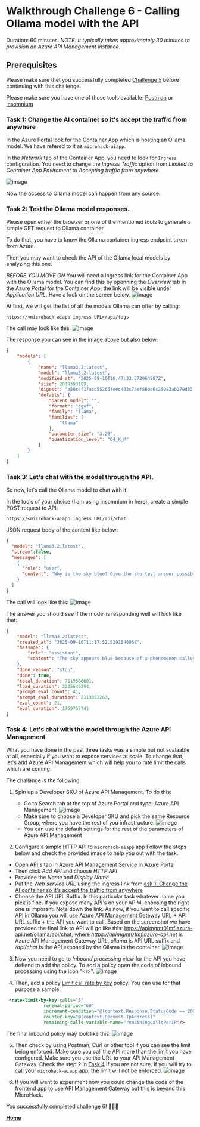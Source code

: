 # Walkthrough Challenge 6 - Calling Ollama model with the API

Duration: 60 minutes.
*NOTE: It typically takes approximately 30 minutes to provision an Azure API Management instance.*

## Prerequisites

Please make sure thet you successfully completed [Challenge 5](../challenge-5/solution.md) before continuing with this challenge.

Please make sure you have one of those tools available: [Postman](https://www.postman.com/downloads/) or [insomnium](https://github.com/ArchGPT/insomnium)

### **Task 1: Change the AI container so it's accept the traffic from anywhere**

In the Azure Portal look for the Container App which is hosting an Ollama model. We have refered to it as `microhack-aiapp`. 

In the *Network* tab of the Container App, you need to look for `Ingress` configuration. 
You need to change the *Ingress Traffic* option from *Limited to Container App Enviroment* to *Accepting traffic from anywhere*.

![image](./img/challange6-ingress.png)

Now the access to Ollama model can happen from any source.

### **Task 2: Test the Ollama model responses.**

Please open either the browser or one of the mentioned tools to generate a simple GET request to Ollama container.

To do that, you have to know the Ollama container ingress endpoint taken from Azure.

Then you may want to check the API of the Ollama local models by analyzing this one.

*BEFORE YOU MOVE ON*
You will need a ingress link for the Container App with the Ollama model.
You can find this by openning the *Overview* tab in the Azure Portal for the Container App, the link will be visible under *Application URL*. Have a look on the screen below.
![image](./img/challenge6-containerapps-ingreeslink.png)

At first, we will get the list of all the models Ollama can offer by calling: 
```
https://<microhack-aiapp ingress URL>/api/tags
```

The call may look like this: 
![image](./img/challange6-listmodels.png)

The response you can see in the image above but also below:
```json
{
	"models": [
		{
			"name": "llama3.2:latest",
			"model": "llama3.2:latest",
			"modified_at": "2025-09-10T10:47:33.272064887Z",
			"size": 2019393189,
			"digest": "a80c4f17acd55265feec403c7aef86be0c25983ab279d83f3bcd3abbcb5b8b72",
			"details": {
				"parent_model": "",
				"format": "gguf",
				"family": "llama",
				"families": [
					"llama"
				],
				"parameter_size": "3.2B",
				"quantization_level": "Q4_K_M"
			}
		}
	]
}
```

### **Task 3: Let's chat with the model through the API.**

So now, let's call the Ollama model to chat with it.

In the tools of your choice (I am using Insomnium in here), create a simple POST request to API:
```
https://<microhack-aiapp ingress URL/api/chat
```

JSON request body of the content like below:
```json
{
  "model": "llama3.2:latest",
  "stream":false,
  "messages": [
    {
      "role": "user",
      "content": "Why is the sky blue? Give the shortest answer possible in under 20 words"
    }
  ]
}
```

The call will look like this: 
![image](./img/challange6-chat.png)


The answer you should see if the model is responding well will look like that:
```json
{
	"model": "llama3.2:latest",
	"created_at": "2025-09-10T11:17:52.529134896Z",
	"message": {
		"role": "assistant",
		"content": "The sky appears blue because of a phenomenon called Rayleigh scattering, where shorter wavelengths are scattered most."
	},
	"done_reason": "stop",
	"done": true,
	"total_duration": 7119588601,
	"load_duration": 3235646294,
	"prompt_eval_count": 41,
	"prompt_eval_duration": 2113352263,
	"eval_count": 21,
	"eval_duration": 1769757741
}
```

### **Task 4: Let's chat with the model through the Azure API Management**

What you have done in the past three tasks was a simple but not scalaable at all, especially if you want to expose services at scale. To change that, let's add Azure API Management which will help you to rate limit the calls which are coming.

The challange is the following:
1. Spin up a Developer SKU of Azure API Management. To do this:
	- Go to Search tab at the top of Azure Portal and type: Azure API Management. ![image](./img/challenge6-createAPIM.png)
	- Make sure to choose a Developer SKU and pick the same Resource Group, where you have the rest of you infrastructure. ![image](./img/challenge6-apimconfig.png)
	- You can use the default settings for the rest of the parameters of Azure API Management

2. Configure a simple HTTP API to `microhack-aiapp` app
Follow the steps below and check the provided image to help you out with the task.
- Open API's tab in Azure API Management Service in Azure Portal
- Then click *Add API* and choose *HTTP API*
- Providee the *Name* and *Display Name*
- Put the *Web service URL* using the ingress link from [ask 1: Change the AI container so it's accept the traffic from anywhere](#task-1-change-the-ai-container-so-its-accept-the-traffic-from-anywhere)
- Choose the API URL Suffix. In this particular task whatever name you pick is fine. If you expose many API's on your APIM, choosing the right one is imporant. Note down the link. As now, if you want to call specific API in Ollama you will use Azure API Management Gateway URL + API URL suffix + the API you want to call.
Based on the screenshot we have provided the final link to API will go like this: https://apimgmt01mf.azure-api.net/ollama/api/chat, where *https://apimgmt01mf.azure-api.net* is Azure API Management Gateway URL, *ollama* is API URL suffix and */api/chat* is the API exposed by the Ollama in the container. 
![image](./img/challenge6-configureAPI.png)

3. Now you need to go to *Inbound processing* view for the API you have defiend to add the policy. To add a policy open the code of inbound processing using the icon "</>".
![image](./img/challenge6-inboundProcessing.png)

4. Then, add a policy [Limit call rate by key](https://learn.microsoft.com/en-us/azure/api-management/rate-limit-by-key-policy) policy. You can use for that purpose a sample:
```xml
 <rate-limit-by-key calls="5"
              renewal-period="60"
              increment-condition="@(context.Response.StatusCode == 200)"
              counter-key="@(context.Request.IpAddress)"
              remaining-calls-variable-name="remainingCallsPerIP"/>
```
The final inbound policy may look like this:
![image](./img/challenge6-addingPolicy.png)

5. Then check by using Postman, Curl or other tool if you can see the limit being enforced. Make sure you call the API more than the limit you have configured.
Make sure you use the URL to your API Management Gateway. Check the step 2 in [Task 4](#task-4-lets-chat-with-the-model-through-the-azure-api-management) if you are not sure. If you will try to call your `microhack-aiapp` app, the limit will not be enforced.
![image](./img/challange6-limit.png)

6. If you will want to experiment now you could change the code of the frontend app to use API Management Gateway but this is beyond this MicroHack.

You successfully completed challenge 6! 🚀🚀🚀

 **[Home](../../Readme.md)**